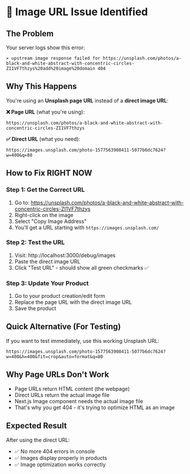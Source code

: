 # 🚨 Image URL Issue Identified

## The Problem
Your server logs show this error:
```
⨯ upstream image response failed for https://unsplash.com/photos/a-black-and-white-abstract-with-concentric-circles-ZI1VF7thzys%20add%20image%20domain 404
```

## Why This Happens
You're using an **Unsplash page URL** instead of a **direct image URL**:

**❌ Page URL** (what you're using):
```
https://unsplash.com/photos/a-black-and-white-abstract-with-concentric-circles-ZI1VF7thzys
```

**✅ Direct URL** (what you need):
```
https://images.unsplash.com/photo-1577563908411-5077b6dc7624?w=400&q=80
```

## How to Fix RIGHT NOW

### Step 1: Get the Correct URL
1. Go to: https://unsplash.com/photos/a-black-and-white-abstract-with-concentric-circles-ZI1VF7thzys
2. Right-click on the image
3. Select "Copy Image Address"
4. You'll get a URL starting with `https://images.unsplash.com/`

### Step 2: Test the URL
1. Visit: http://localhost:3000/debug/images
2. Paste the direct image URL
3. Click "Test URL" - should show all green checkmarks ✅

### Step 3: Update Your Product
1. Go to your product creation/edit form
2. Replace the page URL with the direct image URL
3. Save the product

## Quick Alternative (For Testing)
If you want to test immediately, use this working Unsplash URL:
```
https://images.unsplash.com/photo-1577563908411-5077b6dc7624?w=400&h=400&fit=crop&auto=format&q=80
```

## Why Page URLs Don't Work
- Page URLs return HTML content (the webpage)
- Direct URLs return the actual image file
- Next.js Image component needs the actual image file
- That's why you get 404 - it's trying to optimize HTML as an image

## Expected Result
After using the direct URL:
- ✅ No more 404 errors in console
- ✅ Images display properly in products
- ✅ Image optimization works correctly
